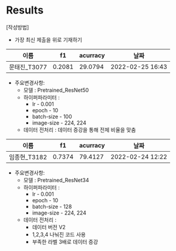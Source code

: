 # Results
[작성방법]
- 가장 최신 제출을 위로 기재하기


이름|f1|acurracy|날짜|
|------|---|---|-----|
|문태진_T3077|0.2081|29.0794|2022-02-25 16:43|

- 주요변경사항:
    - 모델 : Pretrained_ResNet50
    - 하이퍼파라미터 : 
        - lr - 0.001
        - epoch - 10
        - batch-size - 100
        - image-size - 224, 224
    - 데이터 전처리 : 데이터 증강을 통해 전체 비율을 맞춤


이름|f1|acurracy|날짜|
|------|---|---|-----|
|임종현_T3182|0.7374|79.4127|2022-02-24 12:22|

- 주요변경사항:
    - 모델 : Pretrained_ResNet34
    - 하이퍼파라미터 : 
        - lr - 0.001
        - epoch - 10
        - batch-size - 128
        - image-size - 224, 224
    - 데이터 전처리 : 
        - 데이터 버전 V2
        - 1,2,3,4 나눠진 코드 사용
        - 부족한 라벨 3배로 데이터 증강